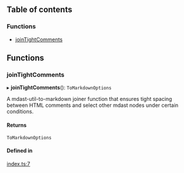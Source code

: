 ## Table of contents

### Functions

- [joinTightComments][1]

## Functions

### joinTightComments

▸ **joinTightComments**(): `ToMarkdownOptions`

A mdast-util-to-markdown joiner function that ensures tight spacing between HTML
comments and select other mdast nodes under certain conditions.

#### Returns

`ToMarkdownOptions`

#### Defined in

[index.ts:7][2]

[1]: README.md#jointightcomments
[2]:
  https://github.com/Xunnamius/unified-utils/blob/7ddf2f1/packages/mdast-util-tight-comments/src/index.ts#L7
